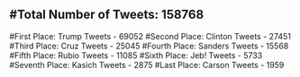 #Total Number of Tweets: 158768 
---
#First Place: Trump Tweets - 69052
#Second Place: Clinton Tweets - 27451
#Third Place: Cruz Tweets - 25045
#Fourth Place: Sanders Tweets - 15568
#Fifth Place: Rubio Tweets - 11085
#Sixth Place: Jeb! Tweets - 5733
#Seventh Place: Kasich Tweets - 2875
#Last Place: Carson Tweets - 1959

